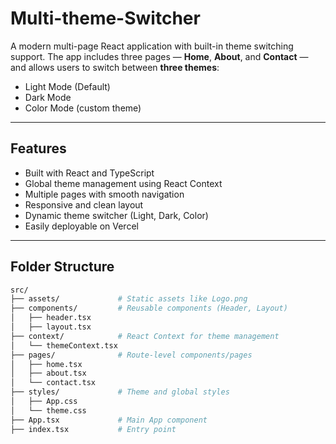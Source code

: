 # Multi-theme-Switcher

A modern multi-page React application with built-in theme switching support. The app includes three pages — **Home**, **About**, and **Contact** — and allows users to switch between **three themes**:

-  Light Mode (Default)
-  Dark Mode
-  Color Mode (custom theme)

---

##  Features

-  Built with React and TypeScript
-  Global theme management using React Context
-  Multiple pages with smooth navigation
-  Responsive and clean layout
-  Dynamic theme switcher (Light, Dark, Color)
-  Easily deployable on Vercel

---


##  Folder Structure

```bash
src/
├── assets/             # Static assets like Logo.png
├── components/         # Reusable components (Header, Layout)
│   ├── header.tsx
│   ├── layout.tsx
├── context/            # React Context for theme management
│   └── themeContext.tsx
├── pages/              # Route-level components/pages
│   ├── home.tsx
│   ├── about.tsx
│   └── contact.tsx
├── styles/             # Theme and global styles
│   ├── App.css
│   └── theme.css
├── App.tsx             # Main App component
├── index.tsx           # Entry point


